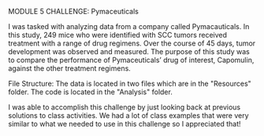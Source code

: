 MODULE 5 CHALLENGE: Pymaceuticals

I was tasked with analyzing data from a company called Pymacauticals. In this study, 249 mice who were identified with SCC tumors received treatment with a range of drug regimens. Over the course of 45 days, tumor development was observed and measured. The purpose of this study was to compare the performance of Pymaceuticals’ drug of interest, Capomulin, against the other treatment regimens.

File Structure: 
The data is located in two files which are in the "Resources" folder. The code is located in the "Analysis" folder. 

I was able to accomplish this challenge by just looking back at previous solutions to class activities. We had a lot of class examples that were very similar to what we needed to use in this challenge so I appreciated that! 
